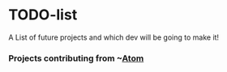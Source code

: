 # TODO-list
A List of future projects and which dev will be going to make it!

### Projects contributing from ~[Atom](https://google.com)

